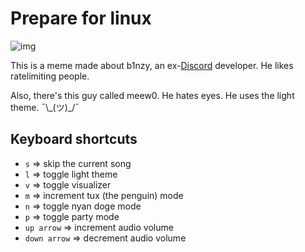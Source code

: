 # Prepare for linux

![img](https://owo.whats-th.is/4rAESqy.png)

This is a meme made about b1nzy, an ex-[Discord](https://discordapp.com) developer. He likes ratelimiting people.

Also, there's this guy called meew0. He hates eyes. He uses the light theme. ¯\\\_(ツ)_/¯

## Keyboard shortcuts

- `s` => skip the current song
- `l` => toggle light theme
- `v` => toggle visualizer
- `m` => increment tux (the penguin) mode
- `n` => toggle nyan doge mode
- `p` => toggle party mode
- `up arrow` => increment audio volume
- `down arrow` => decrement  audio volume
